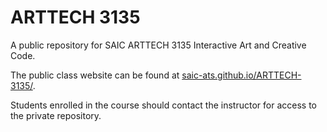 # ARTTECH 3135
A public repository for SAIC ARTTECH 3135 Interactive Art and Creative Code.

The public class website can be found at [saic-ats.github.io/ARTTECH-3135/](saic-ats.github.io/ARTTECH-3135/).

Students enrolled in the course should contact the instructor for access to the private repository.
